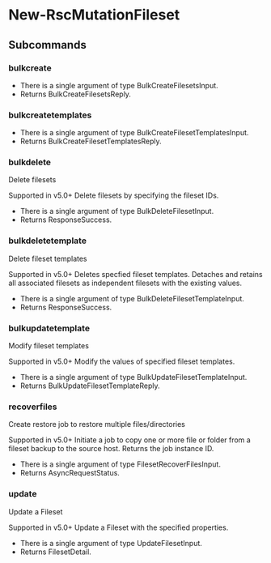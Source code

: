 # New-RscMutationFileset
## Subcommands
### bulkcreate
- There is a single argument of type BulkCreateFilesetsInput.
- Returns BulkCreateFilesetsReply.
### bulkcreatetemplates
- There is a single argument of type BulkCreateFilesetTemplatesInput.
- Returns BulkCreateFilesetTemplatesReply.
### bulkdelete
Delete filesets

Supported in v5.0+
Delete filesets by specifying the fileset IDs.

- There is a single argument of type BulkDeleteFilesetInput.
- Returns ResponseSuccess.
### bulkdeletetemplate
Delete fileset templates

Supported in v5.0+
Deletes specfied fileset templates. Detaches and retains all associated filesets as independent filesets with the existing values.

- There is a single argument of type BulkDeleteFilesetTemplateInput.
- Returns ResponseSuccess.
### bulkupdatetemplate
Modify fileset templates

Supported in v5.0+
Modify the values of specified fileset templates.

- There is a single argument of type BulkUpdateFilesetTemplateInput.
- Returns BulkUpdateFilesetTemplateReply.
### recoverfiles
Create restore job to restore multiple files/directories

Supported in v5.0+
Initiate a job to copy one or more file or folder from a fileset backup to the source host. Returns the job instance ID.

- There is a single argument of type FilesetRecoverFilesInput.
- Returns AsyncRequestStatus.
### update
Update a Fileset

Supported in v5.0+
Update a Fileset with the specified properties.

- There is a single argument of type UpdateFilesetInput.
- Returns FilesetDetail.
